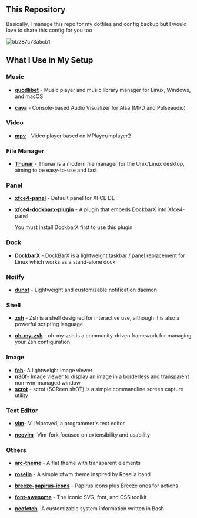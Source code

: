 ## This Repository

Basically, I manage this repo for my dotfiles and config backup but I would love to share this config for you too 

![5b287c73a5cb1](https://i.loli.net/2018/06/19/5b287c73a5cb1.png)

## What I Use in My Setup

### Music

- [**quodlibet**](https://github.com/quodlibet/quodlibet) - Music player and music library manager for Linux, Windows, and macOS

- [**cava**](https://github.com/karlstav/cava) - Console-based Audio Visualizer for Alsa (MPD and Pulseaudio)

### Video

- [**mpv**](https://github.com/mpv-player/mpv) - Video player based on MPlayer/mplayer2

### File Manager

- [**Thunar**](https://github.com/xfce-mirror/thunar) - Thunar is a modern file manager for the Unix/Linux desktop, aiming to be
easy-to-use and fast

### Panel

- [**xfce4-panel**](https://github.com/xfce-mirror/xfce4-panel) - Default panel for XFCE DE

- [**xfce4-dockbarx-plugin**](https://github.com/TiZ-EX1/xfce4-dockbarx-plugin) - A plugin that embeds DockbarX into Xfce4-panel

   You must install DockbarX first to use this plugin

### Dock

- [**DockbarX**](https://github.com/M7S/dockbarx) - DockBarX is a lightweight taskbar / panel replacement for Linux which works as a stand-alone dock

### Notify

- [**dunst**](https://github.com/dunst-project/dunst) - Lightweight and customizable notification daemon

### Shell

- [**zsh**](https://www.zsh.org/) - Zsh is a shell designed for interactive use, although it is also a powerful scripting language

- [**oh-my-zsh**](https://github.com/robbyrussell/oh-my-zsh) - oh-my-zsh is a community-driven framework for managing your Zsh configuration

### Image

- [**feh**](https://github.com/derf/feh)\- A lightweight image viewer
- [**n30f**](https://github.com/sdhand/n30f)\- Image viewer to display an image in a borderless and transparent non-wm-managed window
- [**scrot**](https://github.com/dreamer/scrot) - scrot (SCReen shOT) is a simple commandline screen capture utility

### Text Editor

- [**vim**](https://github.com/vim/vim)\- Vi IMproved, a programmer's text editor

- [**neovim**](https://github.com/neovim/neovim)\- Vim-fork focused on extensibility and usability

### Others

- [**arc-theme**](https://github.com/NicoHood/arc-theme) - A flat theme with transparent elements

- [**roselia**](https://github.com/EkickX/xfwm4-theme-collections/tree/master/Roselia) - A simple xfwm theme inspired by Roselia band

- [**breeze-papirus-icons**](https://github.com/alxlg/breeze-papirus-icons) \- Papirus icons plus Breeze ones for actions

- [**font-awesome**](https://github.com/FortAwesome/Font-Awesome) - The iconic SVG, font, and CSS toolkit

- [**neofetch**](https://github.com/dylanaraps/neofetch)\- A customizable system information written in Bash























